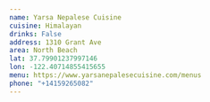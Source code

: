 ```yaml
---
name: Yarsa Nepalese Cuisine
cuisine: Himalayan
drinks: False
address: 1310 Grant Ave
area: North Beach
lat: 37.79901237997146
lon: -122.40714855415655
menu: https://www.yarsanepalesecuisine.com/menus
phone: "+14159265082"
---
```

